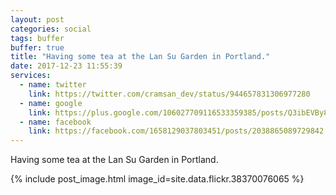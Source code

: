 ```yaml
---
layout: post
categories: social
tags: buffer
buffer: true
title: "Having some tea at the Lan Su Garden in Portland."
date: 2017-12-23 11:55:39
services: 
  - name: twitter
    link: https://twitter.com/cramsan_dev/status/944657831306977280
  - name: google
    link: https://plus.google.com/106027709116533359385/posts/Q3ibEVBy8qg
  - name: facebook
    link: https://facebook.com/1658129037803451/posts/2038865089729842
---
```


Having some tea at the Lan Su Garden in Portland.

{% include post_image.html image_id=site.data.flickr.38370076065 %}
